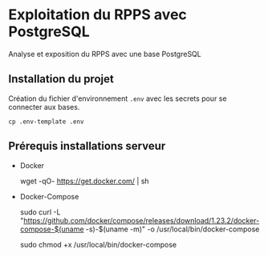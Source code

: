 # Exploitation du RPPS avec PostgreSQL 

Analyse et exposition du RPPS avec une base PostgreSQL


## Installation du projet


Création du fichier d'environnement `.env` avec les secrets pour se connecter aux bases.

    cp .env-template .env



## Prérequis installations serveur

- Docker 


    wget -qO- https://get.docker.com/ | sh


- Docker-Compose
  
    
    sudo curl -L "https://github.com/docker/compose/releases/download/1.23.2/docker-compose-$(uname -s)-$(uname -m)" -o /usr/local/bin/docker-compose
    
    sudo chmod +x /usr/local/bin/docker-compose
